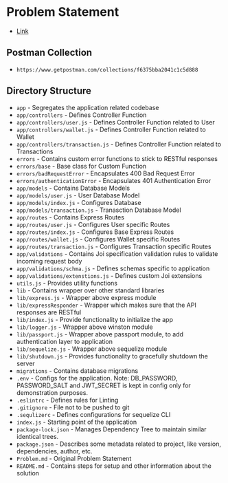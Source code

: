 # Problem Statement
- [Link](Problem.md)

## Postman Collection
- `https://www.getpostman.com/collections/f6375bba2041c1c5d888`

## Directory Structure
- `app` - Segregates the application related codebase
- `app/controllers` - Defines Controller Function
- `app/controllers/user.js` - Defines Controller Function related to User
- `app/controllers/wallet.js` - Defines Controller Function related to Wallet
- `app/controllers/transaction.js` - Defines Controller Function related to Transactions
- `errors` - Contains custom error functions to stick to RESTful responses
- `errors/base` - Base class for Custom Function
- `errors/badRequestError` - Encapsulates 400 Bad Request Error
- `errors/authenticationError` - Encapsulates 401 Authentication Error
- `app/models` - Contains Database Models
- `app/models/user.js` - User Database Model
- `app/models/index.js` - Configures Database
- `app/models/transaction.js` - Tranasction Database Model
- `app/routes` - Contains Express Routes
- `app/routes/user.js` - Configures User specific Routes
- `app/routes/index.js` - Configures Base Express Routes
- `app/routes/wallet.js` - Configures Wallet specific Routes
- `app/routes/transaction.js` - Configures Transaction specific Routes
- `app/validations` - Contains Joi specification validation rules to validate incoming request body
- `app/validations/schma.js` - Defines schemas specific to application
- `app/validations/extenstions.js` - Defines custom Joi extensions
- `utils.js` - Provides utility functions
- `lib` - Contains wrapper over other standard libraries
- `lib/express.js` - Wrapper above express module
- `lib/expressResponder` - Wrapper which makes sure that the API responses are RESTful
- `lib/index.js` - Provide functionality to initialize the app
- `lib/logger.js` - Wrapper above winston module
- `lib/passport.js` - Wrapper above passport module, to add authentication layer to application
- `lib/sequelize.js` - Wrapper above sequelize module
- `lib/shutdown.js` - Provides functionality to gracefully shutdown the server
- `migrations` - Contains database migrations
- `.env` - Configs for the application. Note: DB_PASSWORD, PASSWORD_SALT and JWT_SECRET is kept in config only for demonstration purposes.
- `.eslintrc` - Defines rules for Linting
- `.gitignore` - File not to be pushed to git
- `.sequlizerc` - Defines configurations for sequelize CLI
- `index.js` - Starting point of the application
- `package-lock.json` - Manages Dependency Tree to maintain similar identical trees.
- `package.json` - Describes some metadata related to project, like version, dependencies, author, etc.
- `Problem.md` - Original Problem Statement
- `README.md` - Contains steps for setup and other information about the solution
